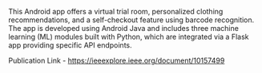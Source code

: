 This Android app offers a virtual trial room, personalized clothing recommendations, and a self-checkout feature using barcode recognition. The app is developed using Android Java and includes three machine learning (ML) modules built with Python, which are integrated via a Flask app providing specific API endpoints.

Publication Link - https://ieeexplore.ieee.org/document/10157499 
